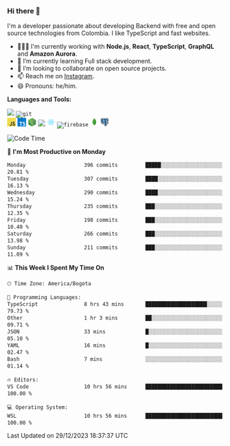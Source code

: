 ### Hi there 👋

I'm a developer passionate about developing Backend with free and open source technologies from Colombia. I like TypeScript and fast websites.

- 👨🏽‍💻 I'm currently working with **Node.js**, **React**, **TypeScript**, **GraphQL** and **Amazon Aurora**.
- 🌱 I’m currently learning Full stack development.
- 🚀 I’m looking to collaborate on open source projects.
- 📫   Reach me on [Instagram](https://instagram.com/nexckycort).
- 😄  Pronouns: he/him.

**Languages and Tools:**  

<code><img height="20"  src="https://upload.wikimedia.org/wikipedia/commons/2/2d/Visual_Studio_Code_1.18_icon.svg"></code>
<code><img src="https://www.vectorlogo.zone/logos/git-scm/git-scm-icon.svg" alt="git" height="20"/> </code>
<code><img height="20" src="https://raw.githubusercontent.com/github/explore/80688e429a7d4ef2fca1e82350fe8e3517d3494d/topics/javascript/javascript.png"></code>
<code><img height="20" src="https://raw.githubusercontent.com/github/explore/80688e429a7d4ef2fca1e82350fe8e3517d3494d/topics/typescript/typescript.png"></code>
<code><img height="20" src="https://raw.githubusercontent.com/github/explore/80688e429a7d4ef2fca1e82350fe8e3517d3494d/topics/nodejs/nodejs.png"></code>
<code><img height="20" src="https://deno.land/logo.svg"></code>
<code><img height="20" src="https://raw.githubusercontent.com/github/explore/80688e429a7d4ef2fca1e82350fe8e3517d3494d/topics/react/react.png"></code>
<code><img src="https://www.vectorlogo.zone/logos/firebase/firebase-icon.svg" alt="firebase"  height="20"/></code>
<code><img src="https://raw.githubusercontent.com/devicons/devicon/master/icons/mongodb/mongodb-original.svg"  height="20"/></code>
<code><img src="https://raw.githubusercontent.com/devicons/devicon/master/icons/postgresql/postgresql-original.svg" height="20"/></code>

<!--START_SECTION:waka-->
![Code Time](http://img.shields.io/badge/Code%20Time-3%2C829%20hrs%2054%20mins-blue)

📅 **I'm Most Productive on Monday** 

```text
Monday                   396 commits         █████░░░░░░░░░░░░░░░░░░░░   20.81 % 
Tuesday                  307 commits         ████░░░░░░░░░░░░░░░░░░░░░   16.13 % 
Wednesday                290 commits         ████░░░░░░░░░░░░░░░░░░░░░   15.24 % 
Thursday                 235 commits         ███░░░░░░░░░░░░░░░░░░░░░░   12.35 % 
Friday                   198 commits         ███░░░░░░░░░░░░░░░░░░░░░░   10.40 % 
Saturday                 266 commits         ███░░░░░░░░░░░░░░░░░░░░░░   13.98 % 
Sunday                   211 commits         ███░░░░░░░░░░░░░░░░░░░░░░   11.09 % 
```


📊 **This Week I Spent My Time On** 

```text
🕑︎ Time Zone: America/Bogota

💬 Programming Languages: 
TypeScript               8 hrs 43 mins       ████████████████████░░░░░   79.73 % 
Other                    1 hr 3 mins         ██░░░░░░░░░░░░░░░░░░░░░░░   09.71 % 
JSON                     33 mins             █░░░░░░░░░░░░░░░░░░░░░░░░   05.10 % 
YAML                     16 mins             █░░░░░░░░░░░░░░░░░░░░░░░░   02.47 % 
Bash                     7 mins              ░░░░░░░░░░░░░░░░░░░░░░░░░   01.14 % 

🔥 Editors: 
VS Code                  10 hrs 56 mins      █████████████████████████   100.00 % 

💻 Operating System: 
WSL                      10 hrs 56 mins      █████████████████████████   100.00 % 
```


 Last Updated on 29/12/2023 18:37:37 UTC
<!--END_SECTION:waka-->
